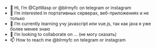 - 👋 Hi, I’m @CptWasp or @blrmyfc on telegram or instagram
- 👀 I’m interested in портативных серверах, веб-приложениях и не только
- 🌱 I’m currently learning учу javascript или vue.js, так как java я уже более менее знаю
- 💞️ I’m looking to collaborate on ... (не могу сказать)
- 📫 How to reach me @blrmyfc on telegram or instagram

<!---
CptWasp/CptWasp is a ✨ special ✨ repository because its `README.md` (this file) appears on your GitHub profile.
You can click the Preview link to take a look at your changes.
--->
